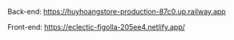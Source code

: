 Back-end: https://huyhoangstore-production-87c0.up.railway.app

Front-end: https://eclectic-figolla-205ee4.netlify.app/
